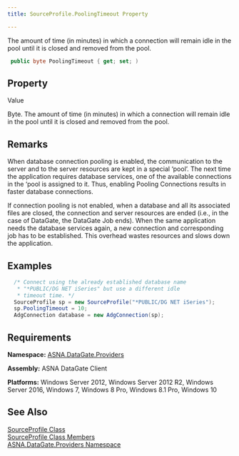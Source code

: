 ```yaml
---
title: SourceProfile.PoolingTimeout Property

---
```


The amount of time (in minutes) in which a connection will remain idle in the pool until it is closed and removed from the pool.

```cs
 public byte PoolingTimeout { get; set; )
```


## Property
 Value

Byte. The amount of time (in minutes) in which a connection will remain idle in the pool until it is closed and removed from the pool. 
## Remarks

When database connection pooling is enabled, the communication to the server and to the server resources are kept in a special ‘pool’. The next time the application requires database services, one of the available connections in the ‘pool is assigned to it. Thus, enabling Pooling Connections results in faster database connections.

If connection pooling is not enabled, when a database and all its associated files are closed, the connection and server resources are ended (i.e., in the case of DataGate, the DataGate Job ends). When the same application needs the database services again, a new connection and corresponding job has to be established. This overhead wastes resources and slows down the application.
## Examples


```cs 
  /* Connect using the already established database name 
   * "*PUBLIC/DG NET iSeries" but use a different idle
   * timeout time. */
  SourceProfile sp = new SourceProfile("*PUBLIC/DG NET iSeries");
  sp.PoolingTimeout = 10;
  AdgConnection database = new AdgConnection(sp);

```

## Requirements

**Namespace:** [ASNA.DataGate.Providers](datagate-providers-namespace.html)

<span> **Assembly:** ASNA DataGate Client</span> 

<span> **Platforms:** Windows Server 2012, Windows Server 2012 R2, Windows Server 2016, Windows 7, Windows 8 Pro, Windows 8.1 Pro, Windows 10</span>
## See Also


[SourceProfile Class](source-profile-class.html) <br />
[SourceProfile Class Members](source-profile-members.html)<br />
[ASNA.DataGate.Providers Namespace](datagate-providers-namespace.html)

